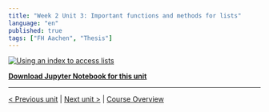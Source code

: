 ```yaml
---
title: "Week 2 Unit 3: Important functions and methods for lists"
language: "en"
published: true
tags: ["FH Aachen", "Thesis"]
---
```


[![Using an index to access lists](https://img.youtube.com/vi/HiTu_MAFLEw/hqdefault.jpg)](https://youtu.be/HiTu_MAFLEw)

[**Download Jupyter Notebook for this unit**](files/Week_2_Unit_3_functmethods_notebook.ipynb)

---

[< Previous unit](/teaching/python-mooc/week2_unit2_exercise) | [Next unit >](/teaching/python-mooc/week2_unit3_selftest) |
[Course Overview](/teaching/python-mooc)